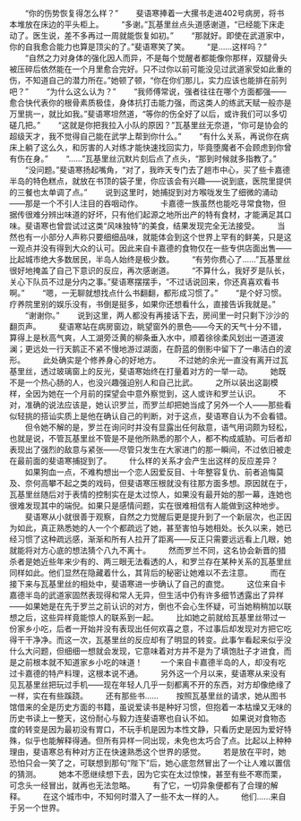 　　“你的伤势恢复得怎么样？”
　　斐语寒捧着一大摞书走进402号病房，将书本堆放在床边的平头柜上。
　　“多谢。”瓦基里丝点头道感谢道，“已经能下床走动了。医生说，差不多再过一周就能恢复如初。”
　　“那就好。即使在武道家中，你的自我愈合能力也算是顶尖的了。”斐语寒笑了笑。
　　“是……这样吗？”
　　“自然之力对身体的强化因人而异，不是每个觉醒者都能像你那样，双腿骨头被压碎后依然能在一个月里愈合完好。只不过你以前可能没见过武道家受如此重的伤，不知道自己的潜力所在。”她顿了顿，“你在你们那儿，实力应该也能排在前列吧？”
　　“为什么这么认为？”
　　“我师傅常说，强者往往在哪个方面都强——愈合快代表你的根骨素质极佳，身体抗打击能力强，而这类人的练武天赋一般亦是万里挑一，就比如我。”斐语寒坦然道，“等你的伤全好了以后，或许我们可以多切磋几把。”
　　“这就是你把我拉入小队的原因？”瓦基里丝无奈道，“你可是协会的超级天才，我不觉得自己能在武学上帮到你什么。”
　　“有什么关系，再说你在病床上躺了这么久，和厉害的人对练才能快速找回实力，毕竟堕魔者不会顾虑到你曾有伤在身。”
　　“……”瓦基里丝沉默片刻后点了点头，“那到时候就多指教了。”
　　“没问题。”斐语寒扬起嘴角，“对了，我昨天专门去了趟市中心，买了些卡嘉德半岛的特色糕点，就放在书顶的袋子里，你应该会有兴趣——说到底，医院里提供的三餐也太单调了点。”
　　说到这里时，她捕捉到对方喉咙发生了细微的涌动——那是一个不引人注目的吞咽动作。
　　卡嘉德一族虽然也能吃寻常食物，但据传很难分辨出味道的好坏，只有他们起源之地所出产的特有食材，才能满足其口味。斐语寒也曾尝试过这类“风味独特”的美食，结果发现完全无法接受。
　　当然也有一小部分人声称只要细细品味，就能体会到这个世界上罕有的鲜美，只是这一观点并没有得到大众的认可。因此来自卡嘉德的食物仅在一些专供店面出售——比起城市绝大多数居民，半岛人始终是极少数。
　　“有劳你费心了……”瓦基里丝很好地掩盖了自己下意识的反应，再次感谢道。
　　“不算什么，我好歹是队长，关心下队员不过是分内之事。”斐语寒摆摆手，“不过话说回来，你还真喜欢看书啊。”
　　“嗯，一无聊就想找点什么书翻翻，都形成习惯了。”
　　“是个好习惯。疗养院里别的娱乐没有，书倒是挺多，如果你还想看什么，直接告诉我就是。”
　　“谢谢你。”
　　说到这里，两人都没有再接话下去，房间里一时只剩下沙沙的翻页声。
　　斐语寒站在病房窗边，眺望窗外的景色——今天的天气十分不错，算得上是秋高气爽，人工湖旁泛黄的柳条垂入水中，顺着徐徐柔风划出一道道波澜；更远处一行天鹅正不紧不慢地游过湖面，在蔚蓝的倒影中留下了一串洁白的波形。
　　此处确实是个修养身心的好地方。
　　不过她的余光一直没有离开过瓦基里丝，透过玻璃窗上的反光，斐语寒始终在打量着对方的一举一动。
　　她既不是一个热心肠的人，也没兴趣强迫别人和自己比武。
　　之所以装出这副模样，全因为她在一个月前的探望会中意外察觉到，这人或许和罗兰认识。
　　不对，准确的说法应该是，她认识罗兰，而罗兰却把她当成了另外一个人——那些看似轻挑的搭讪实质上是他在确认自己的判断，对于这点，斐语寒自认为不会看错。
　　但令她不解的是，罗兰在询问时并没有显露出任何敌意，语气用词颇为轻松，也就是说，不管瓦基里丝不管是不是他所熟悉的那个人，都不构成威胁。可后者却表现出了强烈的敌意与紧张——尽管只发生在大家进门的那一瞬间，不过依旧被走在最前面的斐语寒捕捉到了。
　　什么样的关系才会产生出这样的反应差异？
　　如果狗血一点，不难构想出一个恋人因爱反目、十年整容复仇、前者追悔莫及、奈何高攀不起之类的戏码，但斐语寒压根就没有往那方面多想。原因就在于，瓦基里丝随后对于表情的控制实在是太过惊人，如果没有最开始的那一幕，连她也很难发现其中的端倪。如果只是感情问题，实在很难相信有人能做到这种地步。
　　斐语寒从小就很善于观察，自然之力觉醒后更是提升到了一个新层次，也正因为如此，真正熟悉她的人一个个都疏远了她，甚至害怕与她相处。长久以来，她已经习惯了这种疏远感，渐渐和所有人拉开了距离——反正只需要远远看上几眼，她就能将对方心底的想法猜个八九不离十。
　　然而罗兰不同，这名协会新晋的猎杀者是她近些年来少有的、两三眼无法看透的人，和罗兰存在某种关系的瓦基里丝同样如此。他们显然在隐藏着什么，其背后的秘密让她难以不去注意。
　　而在接下来与瓦基里丝的相处中，斐语寒进一步确认了自己的直觉。
　　这位来自卡嘉德半岛的武道家固然表现得和常人无异，但生活中仍有许多细节透露出了异样——如果她是在先于罗兰之前认识的对方，倒也不会心生怀疑，可当她稍稍加以联想之后，这些异样竟能惊人的联系到一起。
　　比如她之前就给瓦基里丝带过一份家乡小吃，后者一开始并没有表现出任何欢喜之意，不过事后却发现对方把它吃得干干净净。而这一次，瓦基里丝的反应却有了明显的转变。此事乍看起来似乎没什么大问题，但细细一想就会发现，它意味着对方并不是为了填饱肚子才进食，而是之前根本就不知道家乡小吃的味道！
　　一个来自卡嘉德半岛的人，却没有吃过卡嘉德的特产料理，这根本说不通。
　　另外这一个月以来，斐语寒从来没有见瓦基里丝把玩过手机——现在年轻人几乎一刻都离不开的东西，对方却像绝缘了一样，实在有些蹊跷。
　　还有那些书……
　　按照瓦基里丝的请求，她从图书馆借来的全是历史方面的书籍，虽说爱读书是种好习惯，但抱着一本枯燥又无味的历史书读上一整天，这份耐心与毅力连斐语寒也自认不如。
　　如果说对食物态度的转变是因为最初没有胃口，不玩手机是因为本性文静，只看历史是因为爱好特殊，似乎也能解释得通。但所有异样一同出现，未免也太巧合了点。比起以上种种理由，斐语寒总有种对方正在快速熟悉这个世界的感觉。
　　若是放在平时，她恐怕只会一笑了之，可联想到那句“陛下”后，她心底忽然冒出了一个让人难以置信的猜测。
　　她本不愿继续想下去，因为它实在太过惊悚，甚至有些不寒而栗，可念头一经冒出，就再也无法忽略。
　　有了它，一切异象便都有了合理的解释。
　　在这个城市中，不知何时潜入了一些不太一样的人。
　　他们……来自于另一个世界。